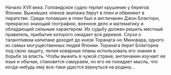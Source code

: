 <!--2025-09-01 16:04:46--><!--pdate:1975-->
Начало XVII века. Голландское судно терпит крушение у берегов Японии. Выживших членов экипажа берут в плен и обвиняют в пиратстве. Среди попавших в плен был и англичанин Джон Блэкторн, прекрасно знающий географию, военное дело и математику и обладающий сильным характером. Их судьбу должен решить местный правитель, прибытие которого ожидает вся деревня. Слухи о талантливом капитане доходят до князя Торанага-но Миновара, одного из самых могущественных людей Японии. Торанага берет Блэкторна под свою защиту, лелея коварные планы использовать его знания в борьбе за власть. Чтобы выжить в чужой стране, англичанин изучает ее язык и обычаи, становится самураем, но его не покидает мысль, что когда-нибудь ему все-таки удастся вернуться на родину…
